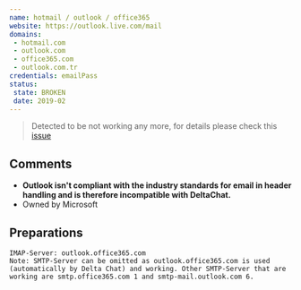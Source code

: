 ```yaml
---
name: hotmail / outlook / office365
website: https://outlook.live.com/mail
domains:
 - hotmail.com
 - outlook.com
 - office365.com
 - outlook.com.tr
credentials: emailPass
status:
 state: BROKEN
 date: 2019-02
---
```


> Detected to be not working any more, for details please check this [issue](https://github.com/deltachat/deltachat-core/issues/561)


## Comments
- **Outlook isn't compliant with the industry standards for email in header handling and is therefore incompatible with DeltaChat.**
- Owned by Microsoft

## Preparations
```
IMAP-Server: outlook.office365.com
Note: SMTP-Server can be omitted as outlook.office365.com is used (automatically by Delta Chat) and working. Other SMTP-Server that are working are smtp.office365.com 1 and smtp-mail.outlook.com 6.
```
